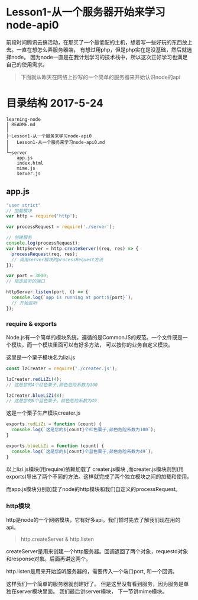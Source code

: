 # Lesson1-从一个服务器开始来学习node-api0

前段时间腾讯云搞活动，在那买了一个最低配的主机，想着写一些好玩的东西放上去。一直在想怎么弄服务器端， 有想过用php，但是php实在是没基础，然后就选择node。 因为node一直是在我计划学习的技术栈中，所以这次正好学习也满足自己的使用需求。

> 下面就从昨天在网络上抄写的一个简单的服务器来开始认识node的api

# 目录结构 2017-5-24
```
learning-node
│ README.md
│
├─Lesson1-从一个服务来学习node-api0
│   Lesson1-从一个服务来学习node-api0.md
│
└─server
    app.js
    index.html
    mime.js
    server.js
```
## app.js 

```javascript
"user strict"
// 加载模块
var http = require('http');

var processRequest = require('./server');

// 创建服务
console.log(processRequest);
var httpServer = http.createServer((req, res) => {
  processRequest(req, res);  
  // 调用server模块的processRequest方法
});

var port = 3000;
// 指定监听的端口

httpServer.listen(port, () => {
  console.log(`app is running at port:${port}`);
  // 开始监听
});
```

### require & exports

Node.js有一个简单的模块系统，遵循的是CommonJS的规范。一个文件既是一个模块，而一个模块里面可以有好多方法， 可以按你的业务自定义模块。

这里是一个栗子模块名为lizi.js

```javascript
const lzCreater = require('./creater.js');

lzCreater.redLiZi(4);
// 这是您的4个红色栗子,颜色危险系数为100

lzCreater.blueLiZi(8); 
// 这是您的8个蓝色栗子，颜色危险系数为49

```

这是一个栗子生产模块creater.js
```javascript
exports.redLiZi = function (count) {
  console.log(`这是您的${count}个红色栗子,颜色危险系数为100`);
}

exports.blueLiZi = function (count) {
  console.log(`这是您的${count}个蓝色栗子,颜色危险系数为49`);
}
```

以上lizi.js模块(用require)依赖加载了 creater.js模块 ,而creater.js模块则到(用exports)导出了两个不同的方法。这样就完成了两个独立模块之间的加载和使用。

而app.js模块分别加载了node的http模块和我们自定义的processRequest。

### http模块

http是node的一个网络模块，它有好多api。我们暂时先去了解我们现在用的api。

> http.createServer  & http.listen

createServer是用来创建一个http服务器。回调返回了两个对象，requestd对象和response对象。后面再讲这两个。

http.listen是用来开始监听服务器的，需要传入一个端口port, 和一个回调。

这样我们一个简单的服务器就创建好了。 但是这里没有看到服务，因为服务是单独在server模块里面。 我们最后讲server模块， 下一节讲mime模块。





